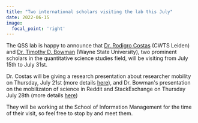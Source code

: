 ```yaml
---
title: "Two international scholars visiting the lab this July" 
date: 2022-06-15
image:
  focal_point: 'right'
---
```


The QSS lab is happy to announce that [Dr. Rodigro Costas](https://www.qsslab.ca/author/rodrigo-costas/) (CWTS Leiden) and [Dr. Timothy D. Bowman](https://www.qsslab.ca/author/timothy-d.-bowman/) (Wayne State University), two prominent scholars in the quantitative science studies field, will be visiting from July 15th to July 31st. 

Dr. Costas will be giving a research presentation about researcher mobility on Thursday, July 21st (more details [here](https://www.qsslab.ca/event/2022-07-21-costas/)), and Dr. Bowman's presentation on the mobilizaton of science in Reddit and StackExchange on Thursday July 28th (more details [here](https://www.qsslab.ca/event/2022-07-28-bowman/))

They will be working at the School of Information Management for the time of their visit, so feel free to stop by and meet them.

<!--more-->
